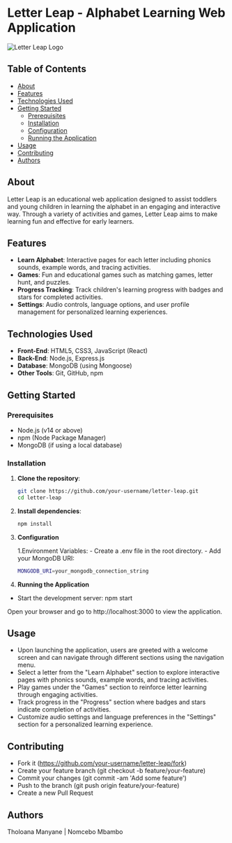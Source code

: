 # Letter Leap - Alphabet Learning Web Application

![Letter Leap Logo](url_to_logo)

## Table of Contents

- [About](#about)
- [Features](#features)
- [Technologies Used](#technologies-used)
- [Getting Started](#getting-started)
  - [Prerequisites](#prerequisites)
  - [Installation](#installation)
  - [Configuration](#configuration)
  - [Running the Application](#running-the-application)
- [Usage](#usage)
- [Contributing](#contributing)
- [Authors](#authors)

## About

Letter Leap is an educational web application designed to assist toddlers and young children in learning the alphabet in an engaging and interactive way. Through a variety of activities and games, Letter Leap aims to make learning fun and effective for early learners.

## Features

- **Learn Alphabet**: Interactive pages for each letter including phonics sounds, example words, and tracing activities.
- **Games**: Fun and educational games such as matching games, letter hunt, and puzzles.
- **Progress Tracking**: Track children's learning progress with badges and stars for completed activities.
- **Settings**: Audio controls, language options, and user profile management for personalized learning experiences.

## Technologies Used

- **Front-End**: HTML5, CSS3, JavaScript (React)
- **Back-End**: Node.js, Express.js
- **Database**: MongoDB (using Mongoose)
- **Other Tools**: Git, GitHub, npm

## Getting Started

### Prerequisites

- Node.js (v14 or above)
- npm (Node Package Manager)
- MongoDB (if using a local database)

### Installation

1. **Clone the repository**:

   ```bash
   git clone https://github.com/your-username/letter-leap.git
   cd letter-leap

   ```

2. **Install dependencies**:

   ```bash
   npm install

   ```

3. **Configuration**

   1.Environment Variables: - Create a .env file in the root directory. - Add your MongoDB URI:
   ```bash
   MONGODB_URI=your_mongodb_connection_string

4. **Running the Application**

- Start the development server:
  npm start

Open your browser and go to http://localhost:3000 to view the application.

## Usage

- Upon launching the application, users are greeted with a welcome screen and can navigate through different sections using the navigation menu.
- Select a letter from the "Learn Alphabet" section to explore interactive pages with phonics sounds, example words, and tracing activities.
- Play games under the "Games" section to reinforce letter learning through engaging activities.
- Track progress in the "Progress" section where badges and stars indicate completion of activities.
- Customize audio settings and language preferences in the "Settings" section for a personalized learning experience.

## Contributing

- Fork it (https://github.com/your-username/letter-leap/fork)
- Create your feature branch (git checkout -b feature/your-feature)
- Commit your changes (git commit -am 'Add some feature')
- Push to the branch (git push origin feature/your-feature)
- Create a new Pull Request

## Authors

Tholoana Manyane | Nomcebo Mbambo
